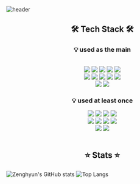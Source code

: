 ![header](https://capsule-render.vercel.app/api?type=waving&color=gradient&customColorList=3,2,2,5,30&height=300&section=header&text=Welcome!&fontSize=80&fontColor=E6E6FA&animation=fadeIn&fontAlignY=40&desc=Zenghyun's%20GitHub%20Profile&descAlign=57&descAlignY=55)



## <p  align="center">🛠️  Tech Stack  🛠️</p>

### <p  align="center">💡 used as the main</p>
<br/>
<div  align="center">
  <img src="https://img.shields.io/badge/html5-E34F26?style=for-the-badge&logo=html5&logoColor=white">
   <img src="https://img.shields.io/badge/CSS3-1572B6?style=for-the-badge&logo=CSS3&logoColor=white">
   <img src="https://img.shields.io/badge/sass-CC6699?style=for-the-badge&logo=sass&logoColor=white">
   <img src="https://img.shields.io/badge/styledcomponents-DB7093?style=for-the-badge&logo=styledcomponents&logoColor=white">
  <img src="https://img.shields.io/badge/JavaScript-F7DF1E?style=for-the-badge&logo=JavaScript&logoColor=white">
  <br />
    <img src="https://img.shields.io/badge/typescript-3178C6?style=for-the-badge&logo=typescript&logoColor=white">
    <img src="https://img.shields.io/badge/webpack-8DD6F9?style=for-the-badge&logo=webpack&logoColor=white">
      <img src="https://img.shields.io/badge/react-61DAFB?style=for-the-badge&logo=react&logoColor=white">
  <img src="https://img.shields.io/badge/git-F05032?style=for-the-badge&logo=git&logoColor=white">
   <img src="https://img.shields.io/badge/github-181717?style=for-the-badge&logo=github&logoColor=white">
  <br />
    <img src="https://img.shields.io/badge/yarn-2C8EBB?style=for-the-badge&logo=yarn&logoColor=white">
    <img src="https://img.shields.io/badge/npm-CB3837?style=for-the-badge&logo=npm&logoColor=white">
</div>



###  <p  align="center">💡 used at least once</p>
<div  align="center">
   <img src="https://img.shields.io/badge/c-A8B9CC?style=for-the-badge&logo=c&logoColor=white">
   <img src="https://img.shields.io/badge/bootstrap-7952B3?style=for-the-badge&logo=bootstrap&logoColor=white">
    <img src="https://img.shields.io/badge/firebase-FFCA28?style=for-the-badge&logo=firebase&logoColor=white">
    <img src="https://img.shields.io/badge/vercel-000000?style=for-the-badge&logo=vercel&logoColor=white">
  <br />
      <img src="https://img.shields.io/badge/nextjs-nextdotjs?style=for-the-badge&logo=nextdotjs&logoColor=white">
    <img src="https://img.shields.io/badge/netlify-00C7B7?style=for-the-badge&logo=netlify&logoColor=white">
    <img src="https://img.shields.io/badge/nodejs-339933?style=for-the-badge&logo=nodedotjs&logoColor=white">
  <img src="https://img.shields.io/badge/mongodb-47A248?style=for-the-badge&logo=mongodb&logoColor=white">
  <br />
    <img src="https://img.shields.io/badge/postman-FF6C37?style=for-the-badge&logo=postman&logoColor=white">
   <img src="https://img.shields.io/badge/koa-33333D?style=for-the-badge&logo=koa&logoColor=white">
</div>
<br/>

## <p  align="center">⭐️  Stats  ⭐️</p>

![Zenghyun's GitHub stats](https://github-readme-stats.vercel.app/api?username=zenghyun&show_icons=true&theme=synthwave)
![Top Langs](https://github-readme-stats.vercel.app/api/top-langs/?username=zenghyun&layout=compact&theme=calm)

